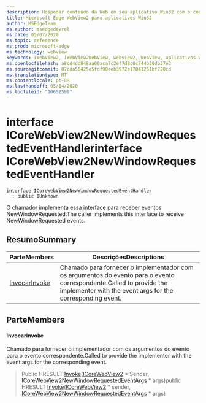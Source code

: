 ```yaml
---
description: Hospedar conteúdo da Web em seu aplicativo Win32 com o controle WebView2 do Microsoft Edge
title: Microsoft Edge WebView2 para aplicativos Win32
author: MSEdgeTeam
ms.author: msedgedevrel
ms.date: 05/07/2020
ms.topic: reference
ms.prod: microsoft-edge
ms.technology: webview
keywords: IWebView2, IWebView2WebView, webview2, WebView, aplicativos Win32, Win32, Edge, ICoreWebView2, ICoreWebView2Controller, controle do navegador, HTML Edge
ms.openlocfilehash: a8cd4dd948aa00aca7c2ef7d8c0c744b30db37e3
ms.sourcegitcommit: 07cda56425e5fdf90eeb3972e17041261bf720cd
ms.translationtype: MT
ms.contentlocale: pt-BR
ms.lasthandoff: 05/14/2020
ms.locfileid: "10652599"
---
```

# <span data-ttu-id="4e617-104">interface ICoreWebView2NewWindowRequestedEventHandler</span><span class="sxs-lookup"><span data-stu-id="4e617-104">interface ICoreWebView2NewWindowRequestedEventHandler</span></span> 

```
interface ICoreWebView2NewWindowRequestedEventHandler
  : public IUnknown
```

<span data-ttu-id="4e617-105">O chamador implementa essa interface para receber eventos NewWindowRequested.</span><span class="sxs-lookup"><span data-stu-id="4e617-105">The caller implements this interface to receive NewWindowRequested events.</span></span>

## <span data-ttu-id="4e617-106">Resumo</span><span class="sxs-lookup"><span data-stu-id="4e617-106">Summary</span></span>

 <span data-ttu-id="4e617-107">Parte</span><span class="sxs-lookup"><span data-stu-id="4e617-107">Members</span></span>                        | <span data-ttu-id="4e617-108">Descrições</span><span class="sxs-lookup"><span data-stu-id="4e617-108">Descriptions</span></span>
--------------------------------|---------------------------------------------
[<span data-ttu-id="4e617-109">Invocar</span><span class="sxs-lookup"><span data-stu-id="4e617-109">Invoke</span></span>](#invoke) | <span data-ttu-id="4e617-110">Chamado para fornecer o implementador com os argumentos do evento para o evento correspondente.</span><span class="sxs-lookup"><span data-stu-id="4e617-110">Called to provide the implementer with the event args for the corresponding event.</span></span>

## <span data-ttu-id="4e617-111">Parte</span><span class="sxs-lookup"><span data-stu-id="4e617-111">Members</span></span>

#### <span data-ttu-id="4e617-112">Invocar</span><span class="sxs-lookup"><span data-stu-id="4e617-112">Invoke</span></span> 

<span data-ttu-id="4e617-113">Chamado para fornecer o implementador com os argumentos do evento para o evento correspondente.</span><span class="sxs-lookup"><span data-stu-id="4e617-113">Called to provide the implementer with the event args for the corresponding event.</span></span>

> <span data-ttu-id="4e617-114">Public HRESULT [Invoke](#invoke)([ICoreWebView2](icorewebview2.md) \* Sender, [ICoreWebView2NewWindowRequestedEventArgs](icorewebview2newwindowrequestedeventargs.md) \* args)</span><span class="sxs-lookup"><span data-stu-id="4e617-114">public HRESULT [Invoke](#invoke)([ICoreWebView2](icorewebview2.md) \* sender, [ICoreWebView2NewWindowRequestedEventArgs](icorewebview2newwindowrequestedeventargs.md) \* args)</span></span>

